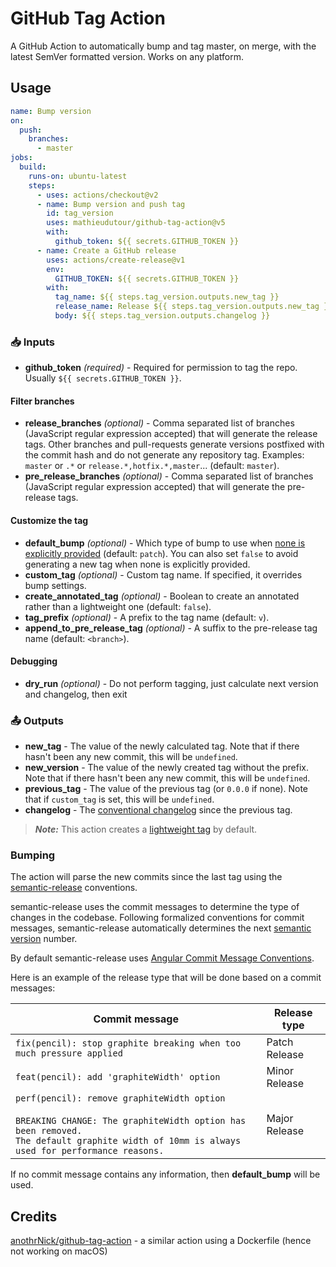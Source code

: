 # GitHub Tag Action

A GitHub Action to automatically bump and tag master, on merge, with the latest SemVer formatted version. Works on any platform.

## Usage

```yaml
name: Bump version
on:
  push:
    branches:
      - master
jobs:
  build:
    runs-on: ubuntu-latest
    steps:
      - uses: actions/checkout@v2
      - name: Bump version and push tag
        id: tag_version
        uses: mathieudutour/github-tag-action@v5
        with:
          github_token: ${{ secrets.GITHUB_TOKEN }}
      - name: Create a GitHub release
        uses: actions/create-release@v1
        env:
          GITHUB_TOKEN: ${{ secrets.GITHUB_TOKEN }}
        with:
          tag_name: ${{ steps.tag_version.outputs.new_tag }}
          release_name: Release ${{ steps.tag_version.outputs.new_tag }}
          body: ${{ steps.tag_version.outputs.changelog }}
```

### 📥 Inputs

- **github_token** _(required)_ - Required for permission to tag the repo. Usually `${{ secrets.GITHUB_TOKEN }}`.

#### Filter branches

- **release_branches** _(optional)_ - Comma separated list of branches (JavaScript regular expression accepted) that will generate the release tags. Other branches and pull-requests generate versions postfixed with the commit hash and do not generate any repository tag. Examples: `master` or `.*` or `release.*,hotfix.*,master`... (default: `master`).
- **pre_release_branches** _(optional)_ - Comma separated list of branches (JavaScript regular expression accepted) that will generate the pre-release tags.

#### Customize the tag

- **default_bump** _(optional)_ - Which type of bump to use when [none is explicitly provided](#bumping) (default: `patch`). You can also set `false` to avoid generating a new tag when none is explicitly provided.
- **custom_tag** _(optional)_ - Custom tag name. If specified, it overrides bump settings.
- **create_annotated_tag** _(optional)_ - Boolean to create an annotated rather than a lightweight one (default: `false`).
- **tag_prefix** _(optional)_ - A prefix to the tag name (default: `v`).
- **append_to_pre_release_tag** _(optional)_ - A suffix to the pre-release tag name (default: `<branch>`).

#### Debugging

- **dry_run** _(optional)_ - Do not perform tagging, just calculate next version and changelog, then exit

### 📤 Outputs

- **new_tag** - The value of the newly calculated tag. Note that if there hasn't been any new commit, this will be `undefined`.
- **new_version** - The value of the newly created tag without the prefix. Note that if there hasn't been any new commit, this will be `undefined`.
- **previous_tag** - The value of the previous tag (or `0.0.0` if none). Note that if `custom_tag` is set, this will be `undefined`.
- **changelog** - The [conventional changelog](https://github.com/conventional-changelog/conventional-changelog) since the previous tag.

> **_Note:_** This action creates a [lightweight tag](https://developer.github.com/v3/git/refs/#create-a-reference) by default.

### Bumping

The action will parse the new commits since the last tag using the [semantic-release](https://github.com/semantic-release/semantic-release) conventions.

semantic-release uses the commit messages to determine the type of changes in the codebase. Following formalized conventions for commit messages, semantic-release automatically determines the next [semantic version](https://semver.org) number.

By default semantic-release uses [Angular Commit Message Conventions](https://github.com/angular/angular.js/blob/master/DEVELOPERS.md#-git-commit-guidelines).

Here is an example of the release type that will be done based on a commit messages:

| Commit message                                                                                                                                                                                   | Release type  |
| ------------------------------------------------------------------------------------------------------------------------------------------------------------------------------------------------ | ------------- |
| `fix(pencil): stop graphite breaking when too much pressure applied`                                                                                                                             | Patch Release |
| `feat(pencil): add 'graphiteWidth' option`                                                                                                                                                       | Minor Release |
| `perf(pencil): remove graphiteWidth option`<br><br>`BREAKING CHANGE: The graphiteWidth option has been removed.`<br>`The default graphite width of 10mm is always used for performance reasons.` | Major Release |

If no commit message contains any information, then **default_bump** will be used.

## Credits

[anothrNick/github-tag-action](https://github.com/anothrNick/github-tag-action) - a similar action using a Dockerfile (hence not working on macOS)
